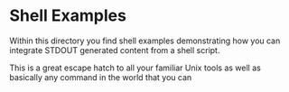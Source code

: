 # Shell Examples

Within this directory you find shell examples demonstrating how you can integrate
STDOUT generated content from a shell script.

This is a great escape hatch to all your familiar Unix tools as well as basically
any command in the world that you can 
